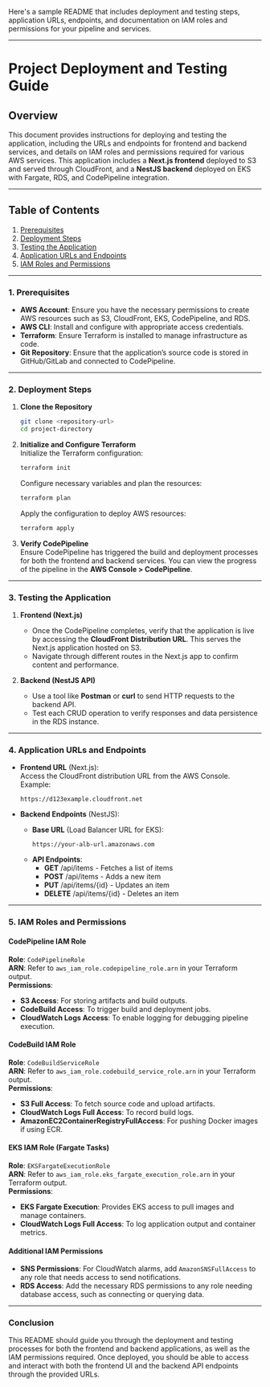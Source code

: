 Here's a sample README that includes deployment and testing steps, application URLs, endpoints, and documentation on IAM roles and permissions for your pipeline and services.

---

# Project Deployment and Testing Guide

## Overview

This document provides instructions for deploying and testing the application, including the URLs and endpoints for frontend and backend services, and details on IAM roles and permissions required for various AWS services. This application includes a **Next.js frontend** deployed to S3 and served through CloudFront, and a **NestJS backend** deployed on EKS with Fargate, RDS, and CodePipeline integration.

---

## Table of Contents
1. [Prerequisites](#prerequisites)
2. [Deployment Steps](#deployment-steps)
3. [Testing the Application](#testing-the-application)
4. [Application URLs and Endpoints](#application-urls-and-endpoints)
5. [IAM Roles and Permissions](#iam-roles-and-permissions)

---

### 1. Prerequisites

- **AWS Account**: Ensure you have the necessary permissions to create AWS resources such as S3, CloudFront, EKS, CodePipeline, and RDS.
- **AWS CLI**: Install and configure with appropriate access credentials.
- **Terraform**: Ensure Terraform is installed to manage infrastructure as code.
- **Git Repository**: Ensure that the application’s source code is stored in GitHub/GitLab and connected to CodePipeline.

---

### 2. Deployment Steps

1. **Clone the Repository**  
   ```bash
   git clone <repository-url>
   cd project-directory
   ```

2. **Initialize and Configure Terraform**  
   Initialize the Terraform configuration:
   ```bash
   terraform init
   ```
   Configure necessary variables and plan the resources:
   ```bash
   terraform plan
   ```
   Apply the configuration to deploy AWS resources:
   ```bash
   terraform apply
   ```

3. **Verify CodePipeline**  
   Ensure CodePipeline has triggered the build and deployment processes for both the frontend and backend services. You can view the progress of the pipeline in the **AWS Console > CodePipeline**.

---

### 3. Testing the Application

1. **Frontend (Next.js)**  
   - Once the CodePipeline completes, verify that the application is live by accessing the **CloudFront Distribution URL**. This serves the Next.js application hosted on S3.
   - Navigate through different routes in the Next.js app to confirm content and performance.
  
2. **Backend (NestJS API)**  
   - Use a tool like **Postman** or **curl** to send HTTP requests to the backend API.
   - Test each CRUD operation to verify responses and data persistence in the RDS instance.

---

### 4. Application URLs and Endpoints

- **Frontend URL** (Next.js):  
  Access the CloudFront distribution URL from the AWS Console. Example:
  ```
  https://d123example.cloudfront.net
  ```

- **Backend Endpoints** (NestJS):
  - **Base URL** (Load Balancer URL for EKS):  
    ```plaintext
    https://your-alb-url.amazonaws.com
    ```
  - **API Endpoints**:
    - **GET** /api/items - Fetches a list of items
    - **POST** /api/items - Adds a new item
    - **PUT** /api/items/{id} - Updates an item
    - **DELETE** /api/items/{id} - Deletes an item

---

### 5. IAM Roles and Permissions

#### CodePipeline IAM Role

**Role**: `CodePipelineRole`  
**ARN**: Refer to `aws_iam_role.codepipeline_role.arn` in your Terraform output.  
**Permissions**:
  - **S3 Access**: For storing artifacts and build outputs.
  - **CodeBuild Access**: To trigger build and deployment jobs.
  - **CloudWatch Logs Access**: To enable logging for debugging pipeline execution.

#### CodeBuild IAM Role

**Role**: `CodeBuildServiceRole`  
**ARN**: Refer to `aws_iam_role.codebuild_service_role.arn` in your Terraform output.  
**Permissions**:
  - **S3 Full Access**: To fetch source code and upload artifacts.
  - **CloudWatch Logs Full Access**: To record build logs.
  - **AmazonEC2ContainerRegistryFullAccess**: For pushing Docker images if using ECR.

#### EKS IAM Role (Fargate Tasks)

**Role**: `EKSFargateExecutionRole`  
**ARN**: Refer to `aws_iam_role.eks_fargate_execution_role.arn` in your Terraform output.  
**Permissions**:
  - **EKS Fargate Execution**: Provides EKS access to pull images and manage containers.
  - **CloudWatch Logs Full Access**: To log application output and container metrics.

#### Additional IAM Permissions

- **SNS Permissions**: For CloudWatch alarms, add `AmazonSNSFullAccess` to any role that needs access to send notifications.
- **RDS Access**: Add the necessary RDS permissions to any role needing database access, such as connecting or querying data.

---

### Conclusion

This README should guide you through the deployment and testing processes for both the frontend and backend applications, as well as the IAM permissions required. Once deployed, you should be able to access and interact with both the frontend UI and the backend API endpoints through the provided URLs.
